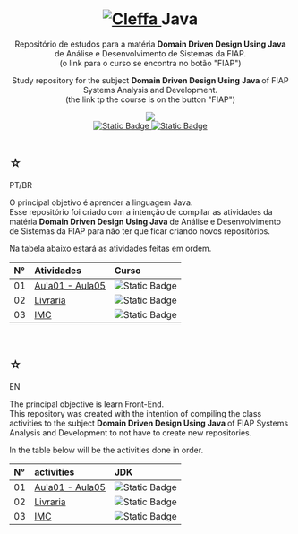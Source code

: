 <h1 align="center">
    <a href="https://pokemondb.net/pokedex/cleffa">
    <img src="https://img.pokemondb.net/sprites/black-white/anim/normal/cleffa.gif" alt="Cleffa">
    </a>
    <span>Java</span>
</h1>

<div align="center">
    <p> 
        Repositório de estudos para a matéria <strong> Domain Driven Design Using Java </strong> de Análise e Desenvolvimento de Sistemas da FIAP. <br> (o link para o curso se encontra no botão "FIAP") 
    </p>
    <p> 
        Study repository for the subject <strong> Domain Driven Design Using Java </strong> of FIAP Systems Analysis and Development. <br> (the link tp the course is on the button "FIAP") 
    </p>
    <img src="https://img.shields.io/badge/Java-black?style=for-the-badge&logo=Java&logoColor=red"/>
    <br>
    <a href="https://www.linkedin.com/in/hakuakai/">
        <img alt="Static Badge" src="https://img.shields.io/badge/my%20profile-red?style=for-the-badge&color=darkblue">
    </a>
    <a href="https://www.fiap.com.br/graduacao/tecnologo/analise-e-desenvolvimento-de-sistemas/">
        <img alt="Static Badge" src="https://img.shields.io/badge/FIAP-red?style=for-the-badge&color=darkred">
    </a> <br> <br>
</div>

<div>
    <h2>☆</h2>
    <p>PT/BR</p>
    <p>
    O principal objetivo é aprender a linguagem Java.<br>
    Esse repositório foi criado com a intenção de compilar as atividades da matéria <strong> Domain Driven Design Using Java </strong> de Análise e Desenvolvimento de Sistemas da FIAP para não ter que ficar criando novos repositórios.</p>
    <p>Na tabela abaixo estará as atividades feitas em ordem. </p>
    <table>
        <thead>
            <tr align="left">
                <th>N°</th>
                <th>Atividades</th>
                <th>Curso</th>
            </tr>
        </thead>
    <tbody align="left">
        <tr>
            <td>01</td>
            <td> 
                <a href="https://github.com/HakuGarcia/Java/tree/757b289d64f2fd505d3126e62a0dfda70f969406/Aula01-Aula05">Aula01 - Aula05</a>
            </td>
            <td>
                <img alt="Static Badge" src="https://img.shields.io/badge/17-black?style=for-the-badge&logo=&logoColor=red">
            </td>
        </tr>
        <tr>
            <td>02</td>
            <td> 
                <a href="https://github.com/HakuGarcia/Java/tree/e49797d1905728c4810bc068d6f0b18c61cf591b/Livraria">Livraria</a>
            </td>
            <td>
                <img alt="Static Badge" src="https://img.shields.io/badge/17-black?style=for-the-badge&logo=&logoColor=red">
            </td>
        </tr>
        <tr>
            <td>03</td>
            <td> 
                <a href="https://github.com/HakuGarcia/Java/tree/af3a8312c7f5a13620036d4feca03ecf47bb8f4f/IMC">IMC</a>
            </td>
            <td>
                <img alt="Static Badge" src="https://img.shields.io/badge/17-black?style=for-the-badge&logo=&logoColor=red">
            </td>
        </tr>
    </tbody>
    <tfoot></tfoot>
    </table>
</div>

   <br>

<div>
    <h2>☆</h2>
    <p>EN</p>
    <p>
    The principal objective is learn Front-End.<br>
    This repository was created with the intention of compiling the class activities to the subject <strong> Domain Driven Design Using Java </strong> of FIAP Systems Analysis and Development to not have to create new repositories.</p>
    <p>In the table below will be the activities done in order.</p>
    <table>
        <thead>
            <tr align="left">
                <th>N°</th>
                <th>activities</th>
                <th>JDK</th>
            </tr>
        </thead>
    <tbody align="left">
        <tr>
            <td>01</td>
            <td> 
                <a href="https://github.com/HakuGarcia/Java/tree/757b289d64f2fd505d3126e62a0dfda70f969406/Aula01-Aula05">Aula01 - Aula05</a>
            </td>
            <td>
                <img alt="Static Badge" src="https://img.shields.io/badge/17-black?style=for-the-badge&logo=&logoColor=red">
            </td>
        </tr>
        <tr>
            <td>02</td>
            <td> 
                <a href="https://github.com/HakuGarcia/Java/tree/e49797d1905728c4810bc068d6f0b18c61cf591b/Livraria">Livraria</a>
            </td>
            <td>
                <img alt="Static Badge" src="https://img.shields.io/badge/17-black?style=for-the-badge&logo=&logoColor=red">
            </td>
        </tr>
        <tr>
            <td>03</td>
            <td> 
                <a href="https://github.com/HakuGarcia/Java/tree/af3a8312c7f5a13620036d4feca03ecf47bb8f4f/IMC">IMC</a>
            </td>
            <td>
                <img alt="Static Badge" src="https://img.shields.io/badge/17-black?style=for-the-badge&logo=&logoColor=red">
            </td>
        </tr>
    </tbody>
    <tfoot></tfoot>
    </table>
    
</div>
